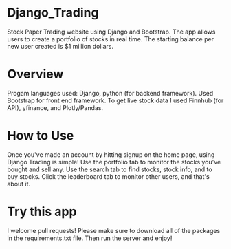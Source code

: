 # Django_Trading
Stock Paper Trading website using Django and Bootstrap. The app allows users to create a portfolio of stocks in real time. The starting balance per new user created is $1 million dollars.

# Overview
Progam languages used: Django, python (for backend framework). Used Bootstrap for front end framework. To get live stock data I used Finnhub (for API), yfinance, and Plotly/Pandas.

# How to Use
Once you've made an account by hitting signup on the home page, using Django Trading is simple! Use the portfolio tab to monitor the stocks you've bought and sell any. Use the search tab to find stocks, stock info, and to buy stocks. Click the leaderboard tab to monitor other users, and that's about it.

# Try this app
I welcome pull requests! Please make sure to download all of the packages in the requirements.txt file. Then run the server and enjoy!
